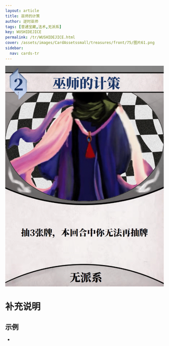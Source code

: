 ```yaml
---
layout: article
title: 巫师的计策
author: 逆时巫师
tags: [普通宝藏,法术,无派系]
key: WUSHIDEJICE
permalink: /tr/WUSHIDEJICE.html
cover: /assets/images/CardAssetssmall/treasures/front/75/图片61.png
sidebar:
  nav: cards-tr
---
```

![](/assets/images/CardAssets/treasures/front/75/图片61.png)

# 补充说明



## 示例
* 